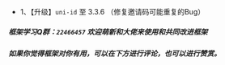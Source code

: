* 1、【升级】`uni-id` 至 3.3.6 （修复邀请码可能重复的Bug）

##### 框架学习Q群：`22466457` 欢迎萌新和大佬来使用和共同改进框架

##### 如果你觉得框架对你有用，可以在下方进行评论，也可以进行赞赏。
